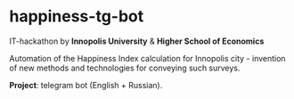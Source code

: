 # happiness-tg-bot

IT-hackathon by **Innopolis University** & **Higher School of Economics**

Automation of the Happiness Index calculation for Innopolis city - invention of new methods and technologies for conveying such surveys.

**Project**: telegram bot (English + Russian). 
